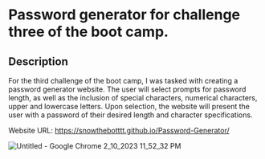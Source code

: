 # Password generator for challenge three of the boot camp.

## Description

For the third challenge of the boot camp, I was tasked with creating a password generator website. The user will select prompts for password length, as well as the inclusion of special characters, numerical characters, upper and lowercase letters. Upon selection, the website will present the user with a password of their desired length and character specifications.


Website URL: https://snowthebotttt.github.io/Password-Generator/

![Untitled - Google Chrome 2_10_2023 11_52_32 PM](https://user-images.githubusercontent.com/49454716/218246627-566c7cab-3918-40dc-9d13-d65d10def536.png)
